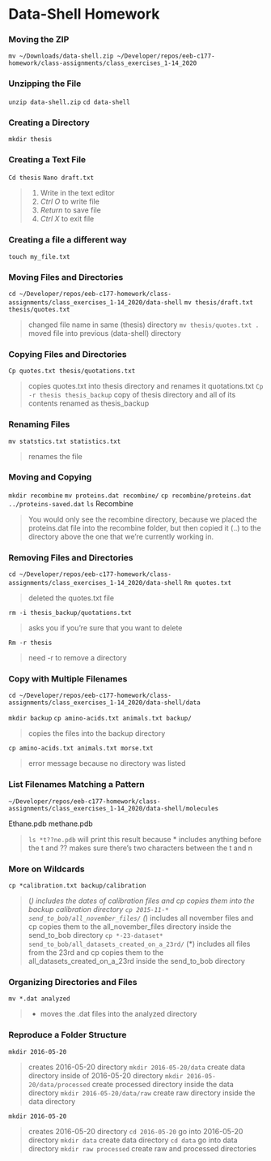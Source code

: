 # Data-Shell Homework

### Moving the ZIP
`mv ~/Downloads/data-shell.zip ~/Developer/repos/eeb-c177-homework/class-assignments/class_exercises_1-14_2020` 


### Unzipping the File
`unzip data-shell.zip` 
`cd data-shell`


### Creating a Directory
`mkdir thesis`


### Creating a Text File
`Cd thesis`
`Nano draft.txt`
> 1. Write in the text editor
> 2. *Ctrl O* to write file
> 3. *Return* to save file
> 4. *Ctrl X* to exit file


### Creating a file a different way
`touch my_file.txt`


### Moving Files and Directories
`cd ~/Developer/repos/eeb-c177-homework/class-assignments/class_exercises_1-14_2020/data-shell`
`mv thesis/draft.txt thesis/quotes.txt` 
> changed file name in same (thesis) directory
`mv thesis/quotes.txt .` 
> moved file into previous (data-shell) directory


### Copying Files and Directories
`Cp quotes.txt thesis/quotations.txt` 
> copies quotes.txt into thesis directory and renames it quotations.txt 
`Cp -r thesis thesis_backup` 
> copy of thesis directory and all of its contents renamed as thesis_backup 


### Renaming Files
`mv statstics.txt statistics.txt` 
> renames the file


### Moving and Copying
`mkdir recombine`
`mv proteins.dat recombine/`
`cp recombine/proteins.dat ../proteins-saved.dat`
`ls`
Recombine 
> You would only see the recombine directory, because we placed the proteins.dat file into the recombine folder, but then copied it (..) to the directory above the one that we’re currently working in.

 
### Removing Files and Directories
`cd ~/Developer/repos/eeb-c177-homework/class-assignments/class_exercises_1-14_2020/data-shell`
`Rm quotes.txt` 
> deleted the quotes.txt file

`rm -i thesis_backup/quotations.txt` 
> asks you if you’re sure that you want to delete

`Rm -r thesis` 
> need -r to remove a directory


### Copy with Multiple Filenames
`cd ~/Developer/repos/eeb-c177-homework/class-assignments/class_exercises_1-14_2020/data-shell/data`

`mkdir backup`
`cp amino-acids.txt animals.txt backup/` 
> copies the files into the backup directory

`cp amino-acids.txt animals.txt morse.txt` 
> error message because no directory was listed


### List Filenames Matching a Pattern
`~/Developer/repos/eeb-c177-homework/class-assignments/class_exercises_1-14_2020/data-shell/molecules`

Ethane.pdb methane.pdb 
> `ls *t??ne.pdb` will print this result because * includes anything before the t and ?? makes sure there’s two characters between the t and n


### More on Wildcards
`cp *calibration.txt backup/calibration` 
> (*) includes the dates of calibration files and cp copies them into the backup calibration directory
`cp 2015-11-* send_to_bob/all_november_files/` 
> (*) includes all november files and cp copies them to the all_november_files directory inside the send_to_bob  directory
`cp *-23-dataset* send_to_bob/all_datasets_created_on_a_23rd/` 
> (*) includes all files from the 23rd and cp copies them to the all_datasets_created_on_a_23rd inside the send_to_bob  directory


### Organizing Directories and Files
`mv *.dat analyzed` 
> * moves the .dat files into the analyzed directory


### Reproduce a Folder Structure
`mkdir 2016-05-20` 
> creates 2016-05-20 directory
`mkdir 2016-05-20/data` 
> create data directory inside of 2016-05-20 directory
`mkdir 2016-05-20/data/processed` 
> create processed directory inside the data directory
`mkdir 2016-05-20/data/raw` 
> create raw directory inside the data directory

`mkdir 2016-05-20` 
> creates 2016-05-20 directory
`cd 2016-05-20` 
> go into 2016-05-20 directory
`mkdir data` 
> create data directory
`cd data` 
> go into data directory
`mkdir raw processed` 
> create raw and processed directories

